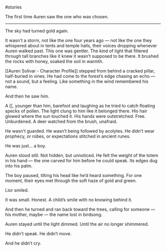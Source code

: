 #stories 

The first time Auren saw the one who was chosen.


---

The sky had turned gold again.

It wasn't a storm, not like the one four years ago — not like the one they whispered about in tents and temple halls, their voices dropping whenever Auren walked past. This one was gentler. The kind of light that filtered through tall branches like it knew it wasn’t supposed to be there. It brushed the rocks with honey, soaked the soil in warmth.

[[Auren Solivar - Character Profile]] stepped from behind a cracked pillar, half-buried in vines. He had come to the forest’s edge chasing an echo — not a sound, but a feeling. Like something in the wind remembered his name.

And then he saw him.

A [[, younger than him, barefoot and laughing as he tried to catch floating specks of pollen. The light clung to him like it belonged there. His hair glowed where the sun touched it. His hands were outstretched. Free. Unburdened. A deer watched from the brush, unafraid.

He wasn't guarded. He wasn’t being followed by acolytes. He didn’t wear prophecy, or robes, or expectations stitched in ancient runes.

He was just… a boy.

Auren stood still. Not hidden, but unnoticed. He felt the weight of the totem in his hand — the one carved for him before he could speak. Its edges dug into his palm.

The boy paused, tilting his head like he’d heard something. For one moment, their eyes met through the soft haze of gold and green.

Lior smiled.

It was small. Honest. A child’s smile with no knowing behind it.

And then he turned and ran back toward the trees, calling for someone — his mother, maybe — the name lost in birdsong.

Auren stayed until the light dimmed. Until the air no longer shimmered.

He didn’t speak. He didn’t move.

And he didn’t cry.
